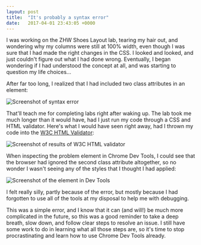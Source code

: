 ```yaml
---
layout: post
title:  "It's probably a syntax error"
date:   2017-04-01 23:43:05 +0000
---
```



I was working on the ZHW Shoes Layout lab, tearing my hair out, and wondering why my columns were still at 100% width, even though I was sure that I had made the right changes in the CSS. I looked and looked, and just couldn't figure out what I had done wrong. Eventually, I began wondering if I had understood the concept at all, and was starting to question my life choices...

After far too long, I realized that I had included two class attributes in an element:

![Screenshot of syntax error](http://i.imgur.com/ngNvGOc.jpg)

That'll teach me for completing labs right after waking up. The lab took me much longer than it would have, had I just run my code through a CSS and HTML validator. Here's what I would have seen right away, had I thrown my code into the [W3C HTML Validator](https://validator.w3.org/#validate_by_input):

![Screenshot of results of W3C HTML validator](http://i.imgur.com/sgehjsQ.jpg)

When inspecting the problem element in Chrome Dev Tools, I could see that the browser had ignored the second class attribute altogether, so no wonder I wasn't seeing any of the styles that I thought I had applied: 

![Screenshot of the element in Dev Tools](http://i.imgur.com/144k2UL.jpg)

I felt really silly, partly because of the error, but mostly because I had forgotten to use all of the tools at my disposal to help me with debugging.

This was a simple error, and I know that it can (and will!) be much more complicated in the future, so this was a good reminder to take a deep breath, slow down, and follow clear steps to resolve an issue. I still have some work to do in learning what all those steps are, so it's time to stop procrastinating and learn how to use Chrome Dev Tools already.



